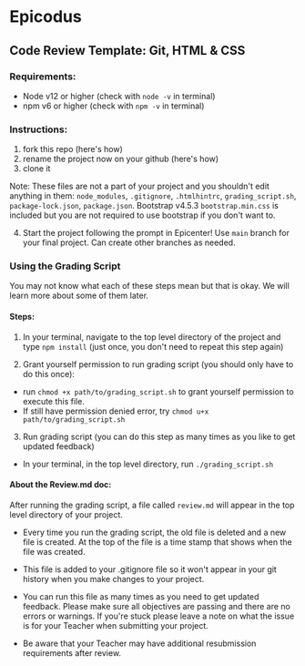 # Epicodus

## Code Review Template: Git, HTML & CSS

### Requirements: 
- Node v12 or higher (check with `node -v` in terminal)
- npm v6 or higher (check with `npm -v` in terminal)

### Instructions:

1. fork this repo (here's how)
2. rename the project now on your github (here's how)
3. clone it

Note: These files are not a part of your project and you shouldn't edit anything in them: `node_modules`, `.gitignore`, `.htmlhintrc`, `grading_script.sh`, `package-lock.json`, `package.json`. Bootstrap v4.5.3 `bootstrap.min.css` is included but you are not required to use bootstrap if you don't want to.

4. Start the project following the prompt in Epicenter! Use `main` branch for your final project. Can create other branches as needed. 


### Using the Grading Script

You may not know what each of these steps mean but that is okay. We will learn more about some of them later.

#### Steps:

1.  In your terminal, navigate to the top level directory of the project and type `npm install` (just once, you don't need to repeat this step again)

2. Grant yourself permission to run grading script (you should only have to do this once): 
  * run `chmod +x path/to/grading_script.sh` to grant yourself permission to execute this file.
  * If still have permission denied error, try `chmod u+x path/to/grading_script.sh` 

3. Run grading script (you can do this step as many times as you like to get updated feedback)
  * In your terminal, in the top level directory, run `./grading_script.sh`

#### About the Review.md doc:

After running the grading script, a file called `review.md` will appear in the top level directory of your project.

* Every time you run the grading script, the old file is deleted and a new file is created. At the top of the file is a time stamp that shows when the file was created.

* This file is added to your .gitignore file so it won't appear in your git history when you make changes to your project.

* You can run this file as many times as you need to get updated feedback. Please make sure all objectives are passing and there are no errors or warnings. If you're stuck please leave a note on what the issue is for your Teacher when submitting your project.

* Be aware that your Teacher may have additional resubmission requirements after review.